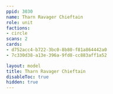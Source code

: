 ```yaml
---
ppid: 3030
name: Tharn Ravager Chieftain
role: unit
factions:
- circle
scans: 2
cards:
- d752acc4-b722-3bc0-8b80-f81a864442a0
- 7c330d38-a13e-396a-9fd8-cc883aff1a52

layout: model
title: Tharn Ravager Chieftain
disableToc: true
hidden: true
---
```

